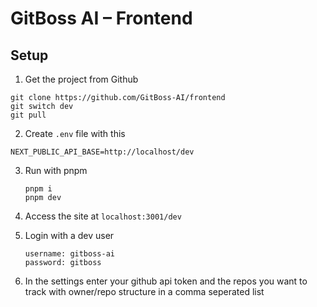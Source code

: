# GitBoss AI – Frontend

## Setup 

1. Get the project from Github
  ```
  git clone https://github.com/GitBoss-AI/frontend
  git switch dev
  git pull
  ```

2. Create `.env` file with this
  ```
  NEXT_PUBLIC_API_BASE=http://localhost/dev
  ```

3. Run with pnpm
   ```
   pnpm i
   pnpm dev
   ```

4. Access the site at `localhost:3001/dev`

5. Login with a dev user
   ```
   username: gitboss-ai
   password: gitboss
   ```
6. In the settings enter your github api token and the repos you want to track with owner/repo structure in a comma seperated list
